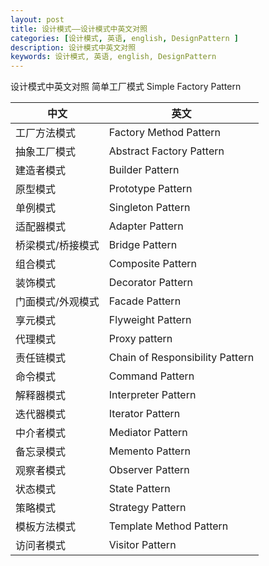 ```yaml
---
layout: post
title: 设计模式——设计模式中英文对照
categories: [设计模式, 英语, english, DesignPattern ]
description: 设计模式中英文对照
keywords: 设计模式, 英语, english, DesignPattern 
---
```



设计模式中英文对照
简单工厂模式 Simple Factory Pattern

|中文	|英文|
|------|------|
|工厂方法模式	|Factory Method Pattern|
|抽象工厂模式	|Abstract Factory Pattern|
|建造者模式	|Builder Pattern|
|原型模式	|Prototype Pattern|
|单例模式	|Singleton Pattern|
|适配器模式	|Adapter Pattern|
|桥梁模式/桥接模式	|Bridge Pattern|
|组合模式	|Composite Pattern|
|装饰模式	|Decorator Pattern|
|门面模式/外观模式	|Facade Pattern|
|享元模式	|Flyweight Pattern|
|代理模式	|Proxy pattern|
|责任链模式	|Chain of Responsibility Pattern|
|命令模式	|Command Pattern|
|解释器模式	|Interpreter Pattern|
|迭代器模式	|Iterator Pattern|
|中介者模式	|Mediator Pattern|
|备忘录模式	|Memento Pattern|
|观察者模式	|Observer Pattern|
|状态模式	|State Pattern|
|策略模式	|Strategy Pattern|
|模板方法模式	|Template Method Pattern|
|访问者模式	|Visitor Pattern|